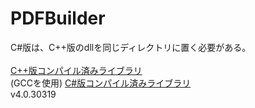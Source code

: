 # PDFBuilder
C#版は、C++版のdllを同じディレクトリに置く必要がある。<br>
<br>
<a href="https://github.com/2T-T2/PDFBuilder/releases/download/v.0.0.1/Cpp_PDFBuilder.zip">C++版コンパイル済みライブラリ</a><br>(GCCを使用)
<a href="https://github.com/2T-T2/PDFBuilder/releases/download/v.0.0.1/Cs_PDFBuilder.zip">C#版コンパイル済みライブラリ</a><br>v4.0.30319
<br>
